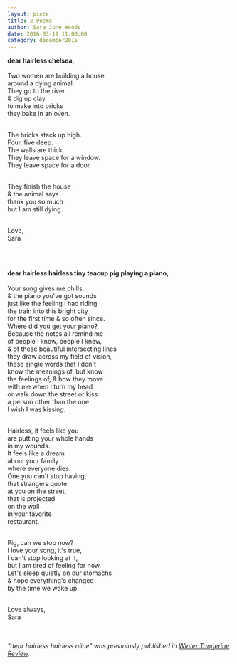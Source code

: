 ```yaml
---
layout: piece
title: 2 Poems
author: Sara June Woods
date: 2016-03-19 11:00:00
category: december2015
---
```

<p><b>dear hairless chelsea,</b><br><br>
Two women are building a house<br>
around a dying animal.<br>
They go to the river<br>
&amp; dig up clay<br>
to make into bricks<br>
they bake in an oven.<br><br>

The bricks stack up high.<br>
Four, five deep.<br>
The walls are thick.<br>
They leave space for a window.<br>
They leave space for a door.<br><br>

They finish the house<br>
&amp; the animal says<br>
thank you so much<br>
but I am still dying.<br><br>

Love,<br>
Sara</p><br><br>

<p><b>dear hairless hairless tiny teacup pig playing a piano,</b><br><br>
Your song gives me chills.<br>
&amp; the piano you've got sounds<br>
just like the feeling I had riding<br>
the train into this bright city<br>
for the first time &amp; so often since.<br>
Where did you get your piano?<br>
Because the notes all remind me<br>
of people I know, people I knew,<br>
&amp; of these beautiful intersecting lines<br>
they draw across my field of vision,<br>
these single words that I don't<br>
know the meanings of, but know<br>
the feelings of, &amp; how they move<br>
with me when I turn my head<br>
or walk down the street or kiss<br>
a person other than the one<br>
I wish I was kissing.<br><br>

Hairless, it feels like you<br>
are putting your whole hands<br>
in my wounds.<br>
It feels like a dream<br>
about your family<br>
where everyone dies.<br>
One you can't stop having,<br>
that strangers quote<br>
at you on the street,<br>
that is projected<br>
on the wall<br>
in your favorite<br>
restaurant.<br><br>

Pig, can we stop now?<br>
I love your song, it's true,<br>
I can't stop looking at it,<br>
but I am tired of feeling for now.<br>
Let's sleep quietly on our stomachs<br>
&amp; hope everything's changed<br>
by the time we wake up.<br><br>

Love always,<br>
Sara</p></br></br>
<i>"dear hairless hairless alice" was previoiusly published in <a href="http://www.wintertangerine.com/volume-four/">Winter Tangerine Review</a>.</i>